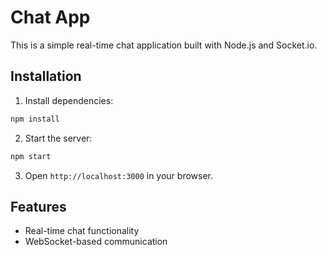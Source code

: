 # Chat App

This is a simple real-time chat application built with Node.js and Socket.io.

## Installation

1. Install dependencies:

```bash
npm install
```

2. Start the server:

```bash
npm start
```

3. Open `http://localhost:3000` in your browser.

## Features

- Real-time chat functionality
- WebSocket-based communication
